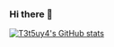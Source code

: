 ### Hi there 👋

[![T3t5uy4's GitHub stats](https://github-readme-stats.vercel.app/api?username=T3t5uy4)](https://github.com/anuraghazra/github-readme-stats)

<!--
**T3t5uy4/T3t5uy4** is a ✨ _special_ ✨ repository because its `README.md` (this file) appears on your GitHub profile.

Here are some ideas to get you started:

- 🔭 I’m currently working on ...
- 🌱 I’m currently learning ...
- 👯 I’m looking to collaborate on ...
- 🤔 I’m looking for help with ...
- 💬 Ask me about ...
- 📫 How to reach me: ...
- 😄 Pronouns: ...
- ⚡ Fun fact: ...
-->

